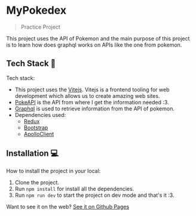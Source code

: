 # MyPokedex
> Practice Project

This project uses the API of Pokemon and the main purpose of this project is to learn how does graphql works on APIs like the one from pokemon.

## Tech Stack 🧰
Tech stack:
- This project uses the [Vitejs](https://vitejs.dev/). Vitejs is a frontend tooling for web development which allows us to create amazing web sites.
- [PokeAPI](https://pokeapi.co/) is the API from where I get the information needed :3.
- [Graphql](https://graphql.org/) is used to retrieve information from the API of pokemon.
- Dependencies used:
  - [Redux](https://redux.js.org/)
  - [Bootstrap](https://getbootstrap.com/)
  - [ApolloClient](https://www.apollographql.com/docs/react)

## Installation 💻
How to install the project in your local:
1. Clone the project.
2. Run `npm install` for install all the dependencies.
3. Run `npm run dev` to start the project on dev mode and that's it :3.

Want to see it on the web? <a href='https://javier-barreto.github.io/MyPokedex/' target='_blank'>See it on Github Pages</a>

